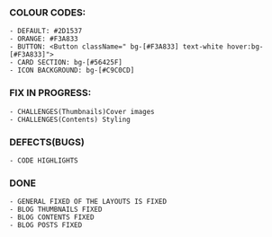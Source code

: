 

### COLOUR CODES:

    - DEFAULT: #2D1537
    - ORANGE: #F3A833
    - BUTTON: <Button className=" bg-[#F3A833] text-white hover:bg-[#F3A833]">
    - CARD SECTION: bg-[#56425F]
    - ICON BACKGROUND: bg-[#C9C0CD]

### FIX IN PROGRESS:

    - CHALLENGES(Thumbnails)Cover images
    - CHALLENGES(Contents) Styling 


### DEFECTS(BUGS)

    - CODE HIGHLIGHTS 

### DONE

    - GENERAL FIXED OF THE LAYOUTS IS FIXED
    - BLOG THUMBNAILS FIXED
    - BLOG CONTENTS FIXED
    - BLOG POSTS FIXED
